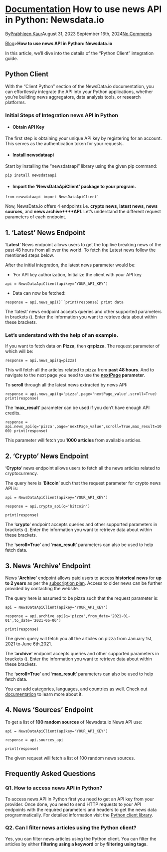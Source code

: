 # [Documentation](https://newsdata.io/blog/category/documentation/) How to use news API in Python: Newsdata.io

By[Prabhleen Kaur](https://newsdata.io/blog/author/prabhleen/ "Posts by Prabhleen Kaur")August 31, 2023 September 16th, 2024[No Comments](https://newsdata.io/blog/news-api-python-client/#respond)

[Blog](https://newsdata.io/blog/)\>**How to use news API in Python: Newsdata.io**

In this article, we’ll dive into the details of the “Python Client” integration guide.

## **Python Client**

With the “Client Python” section of the NewsData.io documentation, you can effortlessly integrate the API into your Python applications, whether you’re building news aggregators, data analysis tools, or research platforms.

### **Initial Steps of Integration news API in Python**

*   #### Obtain API Key
    

The first step is obtaining your unique API key by registering for an account. This serves as the authentication token for your requests.

*   #### Install newsdataapi
    

Start by installing the “newsdataapi” library using the given pip command:

`pip install newsdataapi`

*   #### Import the ‘NewsDataApiClient’ package to your program.
    

`from newsdataapi import NewsDataApiClient’`

Now, NewsData.io offers 4 endpoints i.e. **crypto news**, **latest news**, **news sources**, and **news archive\*\*\*\*API**. Let’s understand the different request parameters of each endpoint.

## **1\. ‘Latest’ News Endpoint**

‘**Latest**‘ News endpoint allows users to get the top live breaking news of the past 48 hours from all over the world. To fetch the Latest news follow the mentioned steps below.

After the initial integration, the latest news parameter would be:

*   ‘For API key authorization, Initialize the client with your API key

`api = NewsDataApiClient(apikey=’YOUR_API_KEY’)`

*   Data can now be fetched:

`response = api.news_api()``print(response) print data`

The ‘latest’ news endpoint accepts queries and other supported parameters in brackets (). Enter the information you want to retrieve data about within these brackets.

### **Let’s understand with the help of an example.**

If you want to fetch data on **Pizza**, then **q=pizza**. The request parameter of which will be:

`response = api.news_api(q=pizza)`

This will fetch all the articles related to pizza from **past 48 hours**. And to navigate to the next page you need to use the **[nextPage](https://newsdata.io/blog/newsdata-pagination/) parameter**.

To **scroll** through all the latest news extracted by news API:

`response = api.news_api(q='pizza',page='nextPage_value',scroll=True) print(response)`

The ‘**max\_result**’ parameter can be used if you don’t have enough API credits.

`response = api.news_api(q='pizza',page='nextPage_value',scroll=True,max_result=1000) print(response)`

This parameter will fetch you **1000 articles** from available articles.

## **2\. ‘Crypto’ News Endpoint**

‘**Crypto**‘ news endpoint allows users to fetch all the news articles related to cryptocurrency.

The query here is ‘**Bitcoin**‘ such that the request parameter for crypto news API is:

`api = NewsDataApiClient(apikey='YOUR_API_KEY')`

`response = api.crypto_api(q='bitcoin')`

`print(response)`

The ‘**crypto**‘ endpoint accepts queries and other supported parameters in brackets (). Enter the information you want to retrieve data about within these brackets.

The ‘**scroll=True**’ and ‘**max\_result**’ parameters can also be used to help fetch data.

## **3\. News ‘Archive’ Endpoint**

News ‘**Archive**‘ endpoint allows paid users to access **historical news** for **up to 2 years** as per the [subscription plan](https://newsdata.io/pricing). Access to older news can be further provided by contacting the website.

The query here is assumed to be pizza such that the request parameter is:

`api = NewsDataApiClient(apikey='YOUR_API_KEY')`

`response = api.archive_api(q='pizza',from_date='2021-01-01',to_date='2021-06-06')`

`print(response)`

The given query will fetch you all the articles on pizza from January 1st, 2021 to June 6th,2021.

The ‘**archive**‘ endpoint accepts queries and other supported parameters in brackets (). Enter the information you want to retrieve data about within these brackets.

The ‘**scroll=True**’ and ‘**max\_result**’ parameters can also be used to help fetch data.

You can add categories, languages, and countries as well. Check out [documentation](https://newsdata.io/documentation/#latest-news) to learn more about it.

## **4\. News ‘Sources’ Endpoint**

To get a list of **100 random sources** of Newsdata.io News API use:

`api = NewsDataApiClient(apikey="YOUR_API_KEY")`

`response = api.sources_api`

`print(response)`

The given request will fetch a list of 100 random news sources.

## **Frequently Asked Questions**

### **Q1. How to access news API in Python?**

To access news API in Python first you need to get an API key from your provider. Once done, you need to send HTTP requests to your API endpoints with the required parameters and headers to get the news data programmatically. For detailed information visit the [Python client library](https://newsdata.io/documentation/#client_py).

### **Q2. Can I filter news articles using the Python client?**

Yes, you can filter news articles using the Python client. You can filter the articles by either **filtering using a keyword** or by **filtering using tags**.